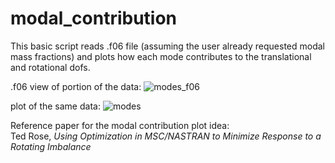 # modal_contribution
This basic script reads .f06 file (assuming the user already requested modal mass fractions) and plots how each mode contributes to the translational and rotational dofs.

.f06 view of portion of the data:
![modes_f06](https://github.com/user-attachments/assets/b3390b7b-b419-4757-8021-5f84bd198041)

plot of the same data:
![modes](https://github.com/user-attachments/assets/463bdf96-7fca-4a60-90ca-2e19c602ae0f)

Reference paper for the modal contribution plot idea:<br>
Ted Rose, <i>Using Optimization in MSC/NASTRAN to Minimize Response to a Rotating Imbalance</i>

